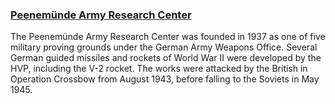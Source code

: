 ### [Peenemünde Army Research Center](https://en.wikipedia.org/wiki/Peenem%C3%BCnde_Army_Research_Center)

The Peenemünde Army Research Center was founded in 1937 as one of five military proving grounds under the German Army Weapons Office. Several German guided missiles and rockets of World War II were developed by the HVP, including the V-2 rocket. The works were attacked by the British in Operation Crossbow from August 1943, before falling to the Soviets in May 1945.
